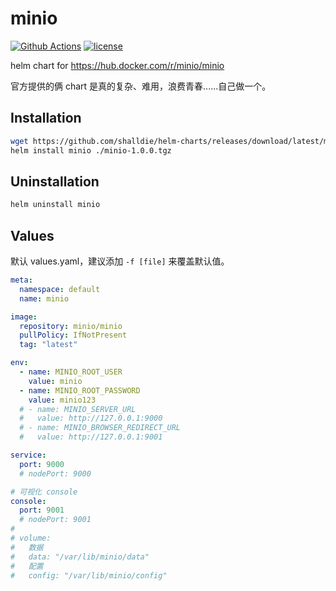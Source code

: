 # minio

[![Github Actions][actions_image]][actions_url]
[![license][license_image]][repo_url]

helm chart for https://hub.docker.com/r/minio/minio

官方提供的俩 chart 是真的复杂、难用，浪费青春......自己做一个。

## Installation

```bash
wget https://github.com/shalldie/helm-charts/releases/download/latest/minio-1.0.0.tgz
helm install minio ./minio-1.0.0.tgz
```

## Uninstallation

```bash
helm uninstall minio
```

## Values

默认 values.yaml，建议添加 `-f [file]` 来覆盖默认值。

<!-- prettier-ignore -->
```yaml
meta:
  namespace: default
  name: minio

image:
  repository: minio/minio
  pullPolicy: IfNotPresent
  tag: "latest"

env:
  - name: MINIO_ROOT_USER
    value: minio
  - name: MINIO_ROOT_PASSWORD
    value: minio123
  # - name: MINIO_SERVER_URL
  #   value: http://127.0.0.1:9000
  # - name: MINIO_BROWSER_REDIRECT_URL
  #   value: http://127.0.0.1:9001

service:
  port: 9000
  # nodePort: 9000

# 可视化 console
console:
  port: 9001
  # nodePort: 9001
#
# volume:
#   数据
#   data: "/var/lib/minio/data"
#   配置
#   config: "/var/lib/minio/config"

```

[repo_url]: https://github.com/shalldie/helm-charts
[actions_image]: https://img.shields.io/github/workflow/status/shalldie/helm-charts/ci?label=build&logo=github&style=flat-square
[actions_url]: https://github.com/shalldie/helm-charts/actions
[license_image]: https://img.shields.io/github/license/shalldie/helm-charts?style=flat-square
